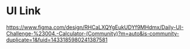 # UI Link

https://www.figma.com/design/RHCaLXQYgEukUDYf9MHdmx/Daily-UI-Challenge-%23004.-Calculator-(Community)?m=auto&is-community-duplicate=1&fuid=1433185980241387581